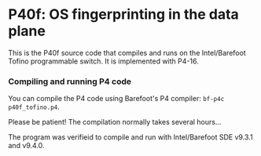 # P40f: OS fingerprinting in the data plane
This is the P40f source code that compiles and runs on the Intel/Barefoot Tofino programmable switch. It is implemented with P4-16.

### Compiling and running P4 code

You can compile the P4 code using Barefoot's P4 compiler: `bf-p4c p40f_tofino.p4`. 

Please be patient! The compilation normally takes several hours...

The program was verifieid to compile and run with Intel/Barefoot SDE v9.3.1 and v9.4.0. 

